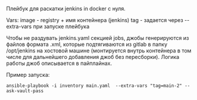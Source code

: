 Плейбук для раскатки jenkins in docker с нуля.

Vars:
image - registry + имя контейнера (jenkins)
tag - задается через --extra-vars при запуске плейбука

Чтобы не раздувать jenkins.yaml секцией jobs, джобы генерируются из файлов формата .xml, которые подтягиваются из gitlab в папку /opt/jenkins на хостовой машине (монтируется внутрь контейнера в том числе для дальнейшего добавления джоб без пересборки). Логика работы джоб описывается в пайплайнах.

Пример запуска:
```
ansible-playbook -i inventory main.yaml  --extra-vars "tag=main-2" --ask-vault-pass
```
